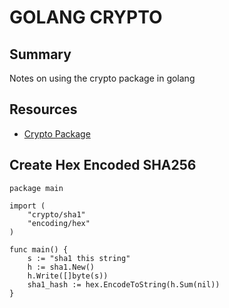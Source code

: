 # GOLANG CRYPTO

## Summary

Notes on using the crypto package in golang

## Resources

- [Crypto Package](https://golang.org/pkg/crypto/sha256/)

## Create Hex Encoded SHA256

```golang
package main

import (
    "crypto/sha1"
    "encoding/hex"
)

func main() {
    s := "sha1 this string"
    h := sha1.New()
    h.Write([]byte(s))
    sha1_hash := hex.EncodeToString(h.Sum(nil))
}
```
